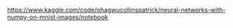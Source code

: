 https://www.kaggle.com/code/ohagwucollinspatrick/neural-networks-with-numpy-on-mnist-images/notebook
